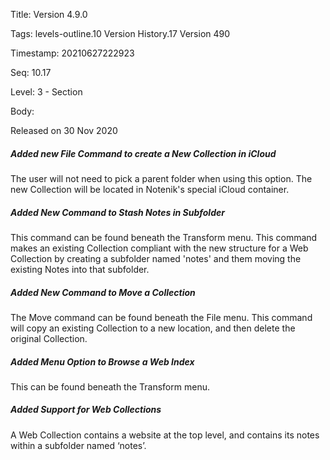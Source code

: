 Title:  Version 4.9.0

Tags:   levels-outline.10 Version History.17 Version 490

Timestamp: 20210627222923

Seq:    10.17

Level:  3 - Section

Body: 

Released on 30 Nov 2020
 
##### Added new File Command to create a New Collection in iCloud

The user will not need to pick a parent folder when using this option. The new Collection will be located in Notenik's special iCloud container. 

 
##### Added New Command to Stash Notes in Subfolder

This command can be found beneath the Transform menu. This command makes an existing Collection compliant with the new structure for a Web Collection by creating a subfolder named 'notes' and them moving the existing Notes into that subfolder. 

 
##### Added New Command to Move a Collection

The Move command can be found beneath the File menu. This command will copy an existing Collection to a new location, and then delete the original Collection. 

 
##### Added Menu Option to Browse a Web Index

This can be found beneath the Transform menu. 

 
##### Added Support for Web Collections

A Web Collection contains a website at the top level, and contains its notes within a subfolder named ‘notes’.
